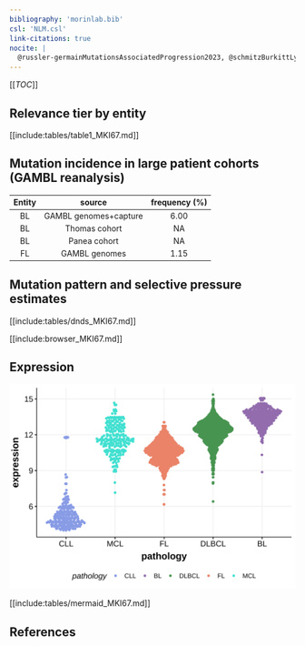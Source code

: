 ```yaml
---
bibliography: 'morinlab.bib'
csl: 'NLM.csl'
link-citations: true
nocite: |
  @russler-germainMutationsAssociatedProgression2023, @schmitzBurkittLymphomaPathogenesis2012, 
---
```

[[_TOC_]]


## Relevance tier by entity

[[include:tables/table1_MKI67.md]]

## Mutation incidence in large patient cohorts (GAMBL reanalysis)

|Entity|source               |frequency (%)|
|:------:|:---------------------:|:-------------:|
|BL    |GAMBL genomes+capture|6.00         |
|BL    |Thomas cohort        |  NA         |
|BL    |Panea cohort         |  NA         |
|FL    |GAMBL genomes        |1.15         |

## Mutation pattern and selective pressure estimates

[[include:tables/dnds_MKI67.md]]




[[include:browser_MKI67.md]]

## Expression
![](images/gene_expression/MKI67_by_pathology.svg)
<!-- ORIGIN: schmitzBurkittLymphomaPathogenesis2012 -->
<!-- BL: schmitzBurkittLymphomaPathogenesis2012 -->
<!-- FL: russler-germainMutationsAssociatedProgression2023b -->

[[include:tables/mermaid_MKI67.md]]

## References
